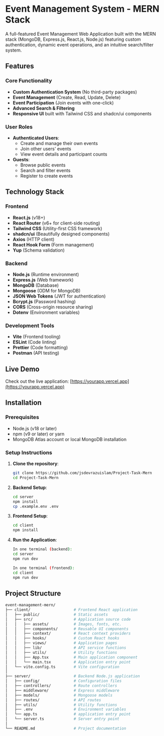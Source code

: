 # Event Management System - MERN Stack

A full-featured Event Management Web Application built with the MERN stack (MongoDB, Express.js, React.js, Node.js) featuring custom authentication, dynamic event operations, and an intuitive search/filter system.

## Features

### Core Functionality
- **Custom Authentication System** (No third-party packages)
- **Event Management** (Create, Read, Update, Delete)
- **Event Participation** (Join events with one-click)
- **Advanced Search & Filtering**
- **Responsive UI** built with Tailwind CSS and shadcn/ui components

### User Roles
- **Authenticated Users**:
  - Create and manage their own events
  - Join other users' events
  - View event details and participant counts
- **Guests**:
  - Browse public events
  - Search and filter events
  - Register to create events

## Technology Stack

### Frontend
- **React.js** (v18+)
- **React Router** (v6+ for client-side routing)
- **Tailwind CSS** (Utility-first CSS framework)
- **shadcn/ui** (Beautifully designed components)
- **Axios** (HTTP client)
- **React Hook Form** (Form management)
- **Yup** (Schema validation)

### Backend
- **Node.js** (Runtime environment)
- **Express.js** (Web framework)
- **MongoDB** (Database)
- **Mongoose** (ODM for MongoDB)
- **JSON Web Tokens** (JWT for authentication)
- **Bcrypt.js** (Password hashing)
- **CORS** (Cross-origin resource sharing)
- **Dotenv** (Environment variables)

### Development Tools
- **Vite** (Frontend tooling)
- **ESLint** (Code linting)
- **Prettier** (Code formatting)
- **Postman** (API testing)

## Live Demo

Check out the live application: [https://yourapp.vercel.app](https://yourapp.vercel.app)

## Installation

### Prerequisites
- Node.js (v18 or later)
- npm (v9 or later) or yarn
- MongoDB Atlas account or local MongoDB installation

### Setup Instructions

1. **Clone the repository**:
   ```bash
   git clone https://github.com/jsdevrazuislam/Project-Task-Mern
   cd Project-Task-Mern
2. **Backend Setup**:
   ```bash
   cd server
   npm install
   cp .example.env .env
3. **Frontend Setup**:
   ```bash
   cd client
   npm install
4. **Run the Application**:
   ```bash
   In one terminal (backend):
   cd server
   npm run dev

   In one terminal (frontend):
   cd client
   npm run dev
## Project Structure
```bash
event-management-mern/
├── client/                   # Frontend React application
│   ├── public/               # Static assets
│   ├── src/                  # Application source code
│   │   ├── assets/           # Images, fonts, etc.
│   │   ├── components/       # Reusable UI components
│   │   ├── context/          # React context providers
│   │   ├── hooks/            # Custom React hooks
│   │   ├── views/            # Application pages
│   │   ├── lib/              # API service functions
│   │   ├── utils/            # Utility functions
│   │   ├── App.tsx           # Main application component
│   │   └── main.tsx          # Application entry point
│   └── vite.config.ts        # Vite configuration
│
├── server/                   # Backend Node.js application
│   ├── config/               # Configuration files
│   ├── controllers/          # Route controllers
│   ├── middleware/           # Express middleware
│   ├── models/               # Mongoose models
│   ├── routes/               # API routes
│   ├── utils/                # Utility functions
│   ├── .env                  # Environment variables
│   └── app.ts                # application entry point
│   └── server.ts             # Server entry point
│
└── README.md                 # Project documentation
```

